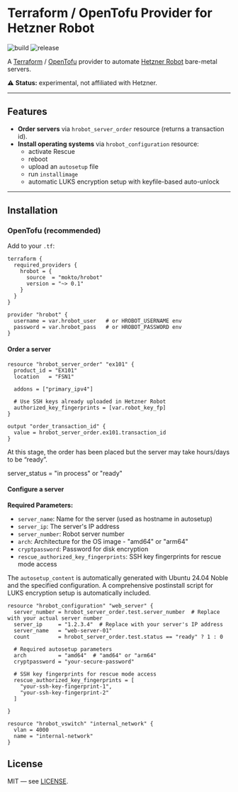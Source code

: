 # Terraform / OpenTofu Provider for Hetzner Robot

![build](https://github.com/mokto/terraform-provider-hrobot/actions/workflows/test.yml/badge.svg)
![release](https://github.com/mokto/terraform-provider-hrobot/actions/workflows/release.yml/badge.svg)

A [Terraform](https://www.terraform.io) / [OpenTofu](https://opentofu.org) provider to automate [Hetzner Robot](https://robot.hetzner.com/) bare-metal servers.

⚠️ **Status:** experimental, not affiliated with Hetzner.

---

## Features

- **Order servers** via `hrobot_server_order` resource (returns a transaction id).
- **Install operating systems** via `hrobot_configuration` resource:
  - activate Rescue
  - reboot
  - upload an `autosetup` file
  - run `installimage`
  - automatic LUKS encryption setup with keyfile-based auto-unlock

---

## Installation

### OpenTofu (recommended)

Add to your `.tf`:

```hcl
terraform {
  required_providers {
    hrobot = {
      source  = "mokto/hrobot"
      version = "~> 0.1"
    }
  }
}

provider "hrobot" {
  username = var.hrobot_user   # or HROBOT_USERNAME env
  password = var.hrobot_pass   # or HROBOT_PASSWORD env
}
```

#### Order a server

```hcl
resource "hrobot_server_order" "ex101" {
  product_id = "EX101"
  location   = "FSN1"

  addons = ["primary_ipv4"]

  # Use SSH keys already uploaded in Hetzner Robot
  authorized_key_fingerprints = [var.robot_key_fp]
}

output "order_transaction_id" {
  value = hrobot_server_order.ex101.transaction_id
}
```

At this stage, the order has been placed but the server may take hours/days to be “ready”.


server_status  = "in process" or "ready"


#### Configure a server

**Required Parameters:**
- `server_name`: Name for the server (used as hostname in autosetup)
- `server_ip`: The server's IP address
- `server_number`: Robot server number
- `arch`: Architecture for the OS image - "amd64" or "arm64"
- `cryptpassword`: Password for disk encryption
- `rescue_authorized_key_fingerprints`: SSH key fingerprints for rescue mode access

The `autosetup_content` is automatically generated with Ubuntu 24.04 Noble and the specified configuration. A comprehensive postinstall script for LUKS encryption setup is automatically included.

```hcl
resource "hrobot_configuration" "web_server" {
  server_number = hrobot_server_order.test.server_number  # Replace with your actual server number
  server_ip     = "1.2.3.4"  # Replace with your server's IP address
  server_name   = "web-server-01"
  count         = hrobot_server_order.test.status == "ready" ? 1 : 0

  # Required autosetup parameters
  arch          = "amd64"  # "amd64" or "arm64"
  cryptpassword = "your-secure-password"

  # SSH key fingerprints for rescue mode access
  rescue_authorized_key_fingerprints = [
    "your-ssh-key-fingerprint-1",
    "your-ssh-key-fingerprint-2"
  ]

}
```


```hcl
resource "hrobot_vswitch" "internal_network" {
  vlan = 4000
  name = "internal-network"
}
```

## License

MIT — see [LICENSE](LICENSE).
